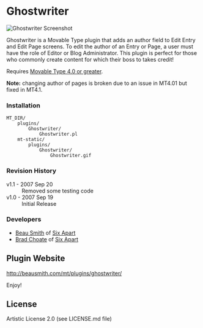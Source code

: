 # Ghostwriter

![Ghostwriter Screenshot](http://github.com/beausmith/mt-plugin-ghostwriter/blob/master/screenshot.png?raw=true)

Ghostwriter is a Movable Type plugin that adds an author field to Edit Entry and Edit Page screens.
To edit the author of an Entry or Page, a user must have the role of Editor or Blog Administrator.
This plugin is perfect for those who commonly create content for which their boss to takes credit!

Requires [Movable Type 4.0 or greater](http://www.movabletype.com).

**Note:** changing author of pages is broken due to an issue in MT4.01 but fixed in MT4.1.

### Installation

    MT_DIR/
        plugins/
            Ghostwriter/
                Ghostwriter.pl
        mt-static/
            plugins/
                Ghostwriter/
                    Ghostwriter.gif

### Revision History

<dl>
    <dt>v1.1 - 2007 Sep 20</dt>
    <dd>Removed some testing code</dd>
    <dt>v1.0 - 2007 Sep 19</dt>
    <dd>Initial Release</dd>
</dl>

### Developers

* [Beau Smith](http://beausmith.com) of [Six Apart](http://www.sixapart.com)
* [Brad Choate](http://bradchoate.com) of [Six Apart](http://www.sixapart.com)


## Plugin Website

<http://beausmith.com/mt/plugins/ghostwriter/>

Enjoy!

## License

Artistic License 2.0 (see LICENSE.md file)

